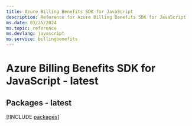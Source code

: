 ```yaml
---
title: Azure Billing Benefits SDK for JavaScript
description: Reference for Azure Billing Benefits SDK for JavaScript
ms.date: 03/25/2024
ms.topic: reference
ms.devlang: javascript
ms.service: billingbenefits
---
```

# Azure Billing Benefits SDK for JavaScript - latest
## Packages - latest
[!INCLUDE [packages](billing-benefits-index.md)]